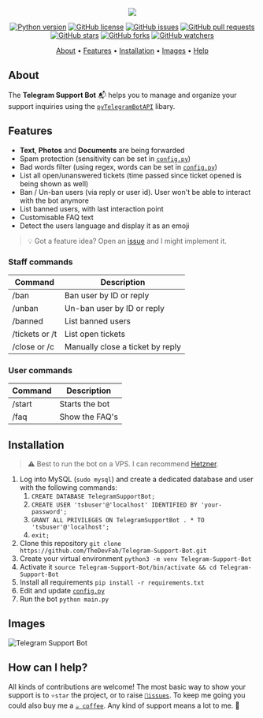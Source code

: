 <p align="center"><a href="https://github.com/TheDevFab/Telegram-Support-Bot" target="_blank"><img src="https://i.imgur.com/vft81xp.png"></a></p>

<p align="center">
    <a href="https://www.python.org/downloads/release/python-380/"><img src="https://img.shields.io/badge/python-3.8-blue.svg?style=plastic" alt="Python version"></a>
    <a href="https://github.com/TheDevFab/Telegram-Support-Bot/blob/master/LICENSE"><img src="https://img.shields.io/github/license/TheDevFab/Telegram-Support-Bot?style=plastic" alt="GitHub license"></a>
    <a href="https://github.com/TheDevFab/Telegram-Support-Bot/issues"><img src="https://img.shields.io/github/issues/TheDevFab/Telegram-Support-Bot?style=plastic" alt="GitHub issues"></a>
    <a href="https://github.com/TheDevFab/Telegram-Support-Bot/pulls"><img src="https://img.shields.io/github/issues-pr/TheDevFab/Telegram-Support-Bot?style=plastic" alt="GitHub pull requests"></a>
    <br /><a href="https://github.com/TheDevFab/Telegram-Support-Bot/stargazers"><img src="https://img.shields.io/github/stars/TheDevFab/Telegram-Support-Bot?style=social" alt="GitHub stars"></a>
    <a href="https://github.com/TheDevFab/Telegram-Support-Bot/network/members"><img src="https://img.shields.io/github/forks/TheDevFab/Telegram-Support-Bot?style=social" alt="GitHub forks"></a>
    <a href="https://github.com/TheDevFab/Telegram-Support-Bot/watchers"><img src="https://img.shields.io/github/watchers/TheDevFab/Telegram-Support-Bot?style=social" alt="GitHub watchers"></a>
</p>

<p align="center">
  <a href="#about">About</a>
  •
  <a href="#features">Features</a>
  •
  <a href="#installation">Installation</a>
  •
  <a href="#images">Images</a>
  •
  <a href="#how-can-i-help">Help</a>
</p>

## About
The **Telegram Support Bot** 📬 helps you to manage and organize your support inquiries using the [`pyTelegramBotAPI`](https://github.com/eternnoir/pyTelegramBotAPI) libary.

## Features
- **Text**, **Photos** and **Documents** are being forwarded
- Spam protection (sensitivity can be set in [`config.py`](https://github.com/TheDevFab/Telegram-Support-Bot/blob/master/config.py))
- Bad words filter (using regex, words can be set in [`config.py`](https://github.com/TheDevFab/Telegram-Support-Bot/blob/master/config.py))
- List all open/unanswered tickets (time passed since ticket opened is being shown as well)
- Ban / Un-ban users (via reply or user id). User won't be able to interact with the bot anymore
- List banned users, with last interaction point
- Customisable FAQ text
- Detect the users language and display it as an emoji

> 💡 Got a feature idea? Open an [issue](https://github.com/TheDevFab/Telegram-Support-Bot/issues/new) and I might implement it.

### Staff commands
| Command | Description |
| --- | --- |
| /ban | Ban user by ID or reply |
| /unban | Un-ban user by ID or reply |
| /banned | List banned users |
| /tickets or /t | List open tickets |
| /close or /c | Manually close a ticket by reply |

### User commands
| Command | Description |
| --- | --- |
| /start | Starts the bot |
| /faq | Show the FAQ's |


## Installation
> ⚠️ Best to run the bot on a VPS. I can recommend [Hetzner](https://hetzner.com/).
1. Log into MySQL (`sudo mysql`) and create a dedicated database and user with the following commands:
   1. `CREATE DATABASE TelegramSupportBot;`
   1. `CREATE USER 'tsbuser'@'localhost' IDENTIFIED BY 'your-password';`
   1. `GRANT ALL PRIVILEGES ON TelegramSupportBot . * TO 'tsbuser'@'localhost';`
   1. `exit;`
1. Clone this repository `git clone https://github.com/TheDevFab/Telegram-Support-Bot.git`
1. Create your virtual environment `python3 -m venv Telegram-Support-Bot`
1. Activate it `source Telegram-Support-Bot/bin/activate && cd Telegram-Support-Bot`
1. Install all requirements `pip install -r requirements.txt`
1. Edit and update [`config.py`](https://github.com/TheDevFab/Telegram-Support-Bot/blob/master/config.py)
1. Run the bot `python main.py`


## Images
![Telegram Support Bot](https://i.imgur.com/JQ7lJce.jpg)

## How can I help?
All kinds of contributions are welcome!
The most basic way to show your support is to `⭐️star` the project, or to raise [`🐞issues`](https://github.com/TheDevFab/Telegram-Support-Bot/issues/new). To keep me going you could also buy me a [`☕️ coffee`](http://fabian.cx/buymeacoffee). Any kind of support means a lot to me. 🙌